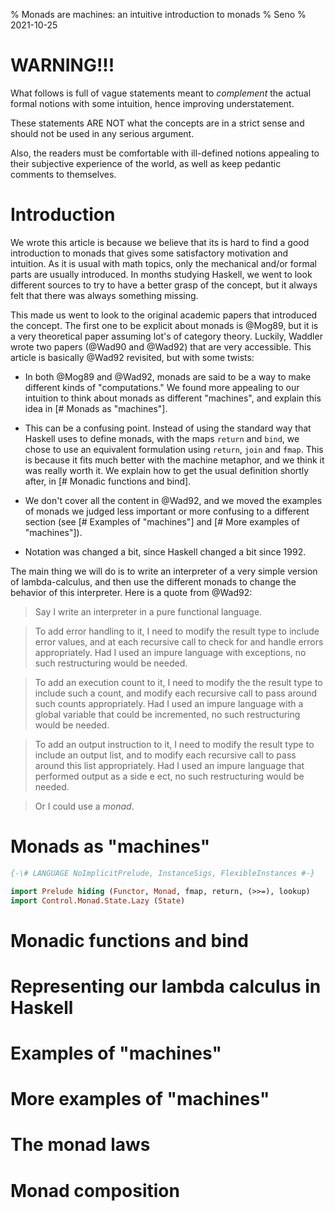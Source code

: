% Monads are machines: an intuitive introduction to monads
% Seno
% 2021-10-25

<!-- # Monads are machines: an intuitive introduction to monads -->

# **WARNING!!!**

What follows is full of vague statements meant to
*complement* the actual formal notions with some intuition, hence improving understatement.

These statements ARE NOT what the concepts are in a strict sense and should not be used in any serious argument. 

Also, the readers must be comfortable with ill-defined notions appealing to their subjective experience of the world, as well as keep pedantic comments to themselves.

# Introduction

We wrote this article is because we believe that its is hard to find a good introduction to monads that gives some satisfactory motivation and intuition. As it is usual with math topics, only the mechanical and/or formal parts are usually introduced. In months studying Haskell, we went to look different sources to try to have a better grasp of the concept, but it always felt that there was always something missing.

This made us went to look to the original academic papers that introduced the concept. The first one to be explicit about monads is @Mog89, but it is a very theoretical paper assuming lot's of category theory. Luckily, Waddler wrote two papers (@Wad90 and @Wad92) that are very accessible. This article is basically @Wad92 revisited, but with some twists:

* In both @Mog89 and @Wad92, monads are said to be a way to make different kinds of "computations." We found more appealing to our intuition to think about monads as different "machines", and explain this idea in [# Monads as "machines"].

* This can be a confusing point. Instead of using the standard way that Haskell uses to define monads, with the maps `return` and `bind`, we chose to use an equivalent formulation using `return`, `join` and `fmap`. This is because it fits much better with the machine metaphor, and we think it was really worth it. We explain how to get the usual definition shortly after, in [# Monadic functions and bind].

* We don't cover all the content in @Wad92, and we moved the examples of monads we judged less important or more confusing to a different section (see [# Examples of "machines"] and [# More examples of "machines"]).

* Notation was changed a bit, since Haskell changed a bit since 1992.

The main thing we will do is to write an interpreter of a very simple version of lambda-calculus, and then use the different monads to change the behavior of this interpreter. Here is a quote from @Wad92:

> Say I write an interpreter in a pure functional language.

> To add error handling to it, I need to modify the result type to include error values, and at each recursive call to check for and handle errors appropriately. Had I used an impure language with exceptions, no such restructuring would be needed.

> To add an execution count to it, I need to modify the the result type to include such a count, and modify each recursive call to pass around such counts appropriately. Had I used an impure language with a global variable that could be incremented, no such restructuring would be needed.

> To add an output instruction to it, I need to modify the result type to include an output list, and to modify each recursive call to pass around this list appropriately. Had I used an impure language that performed output as a side e ect, no such restructuring would be needed.

> Or I could use a *monad*.


# Monads as "machines"

```haskell
{-\# LANGUAGE NoImplicitPrelude, InstanceSigs, FlexibleInstances #-}

import Prelude hiding (Functor, Monad, fmap, return, (>>=), lookup)
import Control.Monad.State.Lazy (State)
```

# Monadic functions and bind

# Representing our lambda calculus in Haskell

# Examples of "machines"

# More examples of "machines"

# The monad laws

# Monad composition